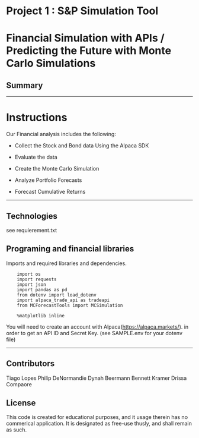 
# Project 1 : S&P Simulation Tool


# Financial Simulation with APIs / Predicting the Future with Monte Carlo Simulations

## Summary  


---

# Instructions 
Our Financial analysis includes the following:


- Collect the Stock and Bond data Using the Alpaca SDK

- Evaluate the data

- Create the Monte Carlo Simulation

- Analyze Portfolio Forecasts

- Forecast Cumulative Returns 

---

## Technologies
see requierement.txt

## Programing and financial libraries
Imports and required libraries and dependencies. 

        import os
        import requests
        import json
        import pandas as pd
        from dotenv import load_dotenv
        import alpaca_trade_api as tradeapi
        from MCForecastTools import MCSimulation

        %matplotlib inline

You will need to create an account with Alpaca(https://alpaca.markets/). in order to get an API ID and Secret Key. (see SAMPLE.env for your dotenv file)




---

## Contributors

Tiago Lopes 
Philip DeNormandie
Dynah Beermann
Bennett Kramer
Drissa Compaore 

## License

This code is created for educational purposes, and it usage therein has no commerical application. It is designated as free-use thusly, and shall remain as such.
